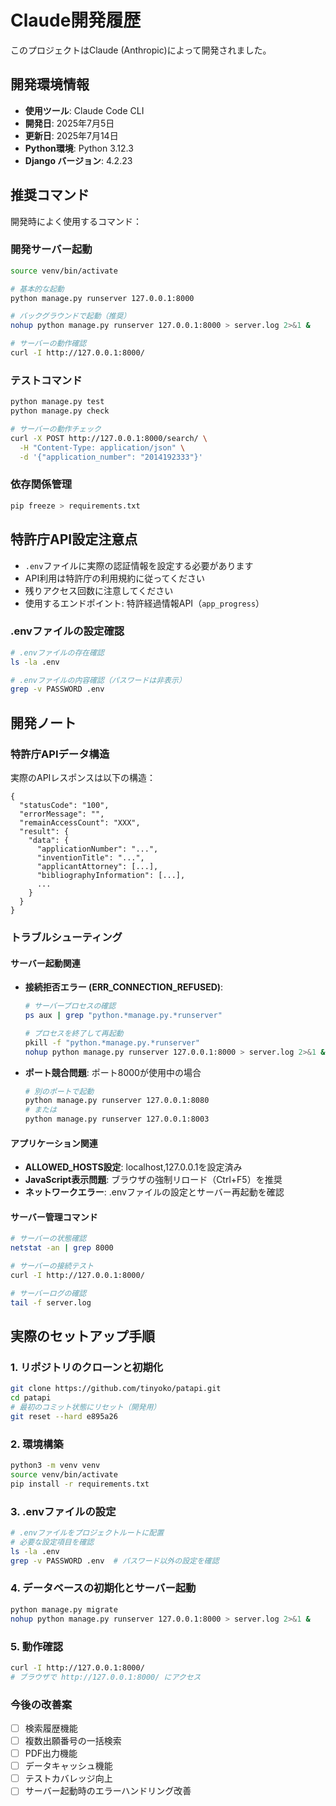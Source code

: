 # Claude開発履歴

このプロジェクトはClaude (Anthropic)によって開発されました。

## 開発環境情報
- **使用ツール**: Claude Code CLI
- **開発日**: 2025年7月5日
- **更新日**: 2025年7月14日
- **Python環境**: Python 3.12.3
- **Django バージョン**: 4.2.23

## 推奨コマンド
開発時によく使用するコマンド：

### 開発サーバー起動
```bash
source venv/bin/activate

# 基本的な起動
python manage.py runserver 127.0.0.1:8000

# バックグラウンドで起動（推奨）
nohup python manage.py runserver 127.0.0.1:8000 > server.log 2>&1 &

# サーバーの動作確認
curl -I http://127.0.0.1:8000/
```

### テストコマンド
```bash
python manage.py test
python manage.py check

# サーバーの動作チェック
curl -X POST http://127.0.0.1:8000/search/ \
  -H "Content-Type: application/json" \
  -d '{"application_number": "2014192333"}'
```

### 依存関係管理
```bash
pip freeze > requirements.txt
```

## 特許庁API設定注意点
- `.env`ファイルに実際の認証情報を設定する必要があります
- API利用は特許庁の利用規約に従ってください
- 残りアクセス回数に注意してください
- 使用するエンドポイント: 特許経過情報API（`app_progress`）

### .envファイルの設定確認
```bash
# .envファイルの存在確認
ls -la .env

# .envファイルの内容確認（パスワードは非表示）
grep -v PASSWORD .env
```

## 開発ノート

### 特許庁APIデータ構造
実際のAPIレスポンスは以下の構造：
```
{
  "statusCode": "100",
  "errorMessage": "",
  "remainAccessCount": "XXX",
  "result": {
    "data": {
      "applicationNumber": "...",
      "inventionTitle": "...",
      "applicantAttorney": [...],
      "bibliographyInformation": [...],
      ...
    }
  }
}
```

### トラブルシューティング

#### サーバー起動関連
- **接続拒否エラー (ERR_CONNECTION_REFUSED)**:
  ```bash
  # サーバープロセスの確認
  ps aux | grep "python.*manage.py.*runserver"
  
  # プロセスを終了して再起動
  pkill -f "python.*manage.py.*runserver"
  nohup python manage.py runserver 127.0.0.1:8000 > server.log 2>&1 &
  ```

- **ポート競合問題**: ポート8000が使用中の場合
  ```bash
  # 別のポートで起動
  python manage.py runserver 127.0.0.1:8080
  # または
  python manage.py runserver 127.0.0.1:8003
  ```

#### アプリケーション関連
- **ALLOWED_HOSTS設定**: localhost,127.0.0.1を設定済み
- **JavaScript表示問題**: ブラウザの強制リロード（Ctrl+F5）を推奨
- **ネットワークエラー**: .envファイルの設定とサーバー再起動を確認

#### サーバー管理コマンド
```bash
# サーバーの状態確認
netstat -an | grep 8000

# サーバーの接続テスト
curl -I http://127.0.0.1:8000/

# サーバーログの確認
tail -f server.log
```

## 実際のセットアップ手順

### 1. リポジトリのクローンと初期化
```bash
git clone https://github.com/tinyoko/patapi.git
cd patapi
# 最初のコミット状態にリセット（開発用）
git reset --hard e895a26
```

### 2. 環境構築
```bash
python3 -m venv venv
source venv/bin/activate
pip install -r requirements.txt
```

### 3. .envファイルの設定
```bash
# .envファイルをプロジェクトルートに配置
# 必要な設定項目を確認
ls -la .env
grep -v PASSWORD .env  # パスワード以外の設定を確認
```

### 4. データベースの初期化とサーバー起動
```bash
python manage.py migrate
nohup python manage.py runserver 127.0.0.1:8000 > server.log 2>&1 &
```

### 5. 動作確認
```bash
curl -I http://127.0.0.1:8000/
# ブラウザで http://127.0.0.1:8000/ にアクセス
```

### 今後の改善案
- [ ] 検索履歴機能
- [ ] 複数出願番号の一括検索
- [ ] PDF出力機能
- [ ] データキャッシュ機能
- [ ] テストカバレッジ向上
- [ ] サーバー起動時のエラーハンドリング改善